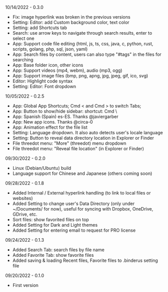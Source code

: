 10/14/2022 - 0.3.0
- Fix: image hyperlink was broken in the previous versions
- Setting: Editor: add Custom background color, text color
- Setting: add Shortcuts tab
- Search: use arrow keys to navigate through search results, enter to select one
- App: Support code file editing (html, js, ts, css, java, c, python, rust, scripts, golang, php, sql, json, yaml)
- App: Search files by content, users can also type "#tags" in the files for searching
- App: Base folder icon, other icons
- App: Support videos (mp4, webm), audio (mp3, ogg)
- App: Support image files (bmp, png, apng, jpg, jpeg, gif, ico, svg)
- Editor: Highlight code syntax
- Setting: Editor: Font dropdown

10/05/2022 - 0.2.5
- App: Global App Shortcuts; Cmd < and Cmd > to switch Tabs;
- App: Button to show/hide sidebar: shortcut: Cmd \
- App: Spanish (Spain) es-ES. Thanks @javiergarber
- App: New app icons. Thanks @circa-0
- App: Animation effect for the file list
- Setting: Language dropdown. It also auto detects user's locale language
- Setting: Button to reveal data directory location in Explorer or Finder
- File threedot menu: "More" (threedot) menu dropdown
- File threedot menu: "Reveal file location" (in Explorer or Finder)

09/30/2022 - 0.2.0
- Linux (Debian/Ubuntu) build
- Language support for Chinese and Japanese (others coming soon)

09/28/2022 - 0.1.8
- Added Internal / External hyperlink handling (to link to local files or websites)
- Added Setting to change user's Data Directory (only under ~/Documents/ for now), useful for syncing with Dropbox, OneDrive, GDrive, etc.
- Sort files: show favorited files on top
- Added Setting for Dark and Light themes
- Added Setting for entering email to request for PRO license

09/24/2022 - 0.1.3
- Added Search Tab: search files by file name
- Added Favorite Tab: show favorite files
- Added saving & loading Recent files, Favorite files to .binderus setting file

09/20/2022 - 0.1.0
- First version
